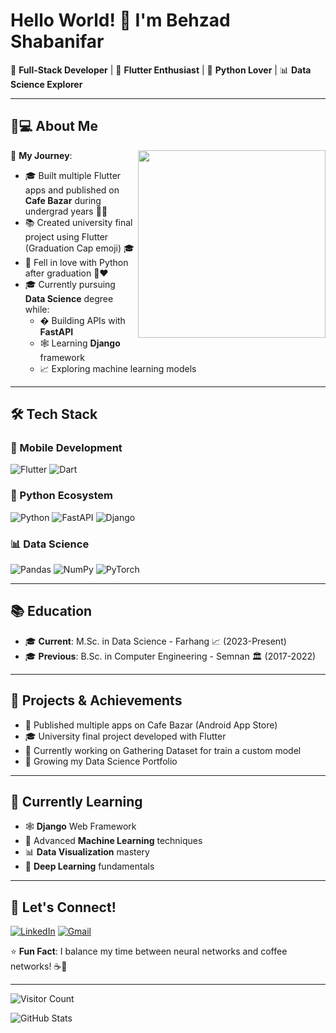# Hello World! 👋 I'm Behzad Shabanifar

🚀 **Full-Stack Developer** | 📱 **Flutter Enthusiast** | 🐍 **Python Lover** | 📊 **Data Science Explorer**

---

## 👨💻 About Me 

<img align="right" src="https://media.giphy.com/media/L1R1tvI9svkIWwpVYr/giphy.gif" width="300">

📅 **My Journey**:
- 🎓 Built multiple Flutter apps and published on **Cafe Bazar** during undergrad years 📲✨
- 📚 Created university final project using Flutter (Graduation Cap emoji) 🎓
- 🐍 Fell in love with Python after graduation 🐍❤️
- 🎓 Currently pursuing **Data Science** degree while: 
  - � Building APIs with **FastAPI** 
  - 🕸 Learning **Django** framework
  - 📈 Exploring machine learning models

---

## 🛠 Tech Stack

### 📱 Mobile Development
![Flutter](https://img.shields.io/badge/Flutter-%2302569B.svg?style=for-the-badge&logo=Flutter&logoColor=white)
![Dart](https://img.shields.io/badge/Dart-0175C2?style=for-the-badge&logo=dart&logoColor=white)

### 🐍 Python Ecosystem
![Python](https://img.shields.io/badge/Python-3776AB?style=for-the-badge&logo=python&logoColor=white)
![FastAPI](https://img.shields.io/badge/FastAPI-005571?style=for-the-badge&logo=fastapi)
![Django](https://img.shields.io/badge/Django-092E20?style=for-the-badge&logo=django&logoColor=white)

### 📊 Data Science
![Pandas](https://img.shields.io/badge/Pandas-2C2D72?style=for-the-badge&logo=pandas&logoColor=white)
![NumPy](https://img.shields.io/badge/Numpy-777BB4?style=for-the-badge&logo=numpy&logoColor=white)
![PyTorch](https://img.shields.io/badge/PyTorch-%23EE4C2C.svg?style=for-the-badge&logo=PyTorch&logoColor=white)


---

## 📚 Education
- 🎓 **Current**: M.Sc. in Data Science - Farhang 📈 (2023-Present)
- 🎓 **Previous**: B.Sc. in Computer Engineering - Semnan 🏛 (2017-2022)

---

## 🚀 Projects & Achievements
- 📱 Published multiple apps on Cafe Bazar (Android App Store)
- 🎓 University final project developed with Flutter
- 🔭 Currently working on Gathering Dataset for train a custom model
- 🌱 Growing my Data Science Portfolio

---

## 🌟 Currently Learning
- 🕸 **Django** Web Framework
- 🤖 Advanced **Machine Learning** techniques
- 📊 **Data Visualization** mastery
- 🧠 **Deep Learning** fundamentals

---

## 🤝 Let's Connect!
[![LinkedIn](https://img.shields.io/badge/LinkedIn-0077B5?style=for-the-badge&logo=linkedin&logoColor=white)]([your-linkedin-link](https://www.linkedin.com/in/b3hzadsh/))
[![Gmail](https://img.shields.io/badge/Gmail-D14836?style=for-the-badge&logo=gmail&logoColor=white)](mailto:b3hzadsh@gmail.com)

⭐ **Fun Fact**: I balance my time between neural networks and coffee networks! ☕🧠

---

![Visitor Count](https://komarev.com/ghpvc/?username=b3hzadsh&color=blueviolet&style=flat-square)

![GitHub Stats](https://github-readme-stats.vercel.app/api?username=b3hzadsh&show_icons=true&theme=radical)
